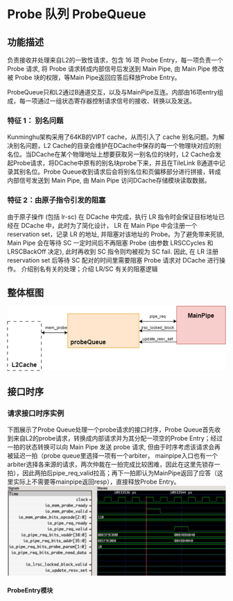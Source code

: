 # Probe 队列 ProbeQueue

## 功能描述
负责接收并处理来自L2的一致性请求，包含 16 项 Probe Entry，每一项负责一个Probe 请求, 将 Probe 请求转成内部信号后发送到 Main Pipe, 由 Main Pipe 修改被 Probe 块的权限，等Main Pipe返回应答后释放Probe Entry。

ProbeQueue只和L2通过B通道交互，以及与MainPipe互连。内部由16项entry组成，每一项通过一组状态寄存器控制请求信号的接收、转换以及发送。

### 特征 1： 别名问题
  Kunminghu架构采用了64KB的VIPT cache，从而引入了 cache 别名问题。为解决别名问题，L2 Cache的目录会维护在DCache中保存的每一个物理块对应的别名位。当DCache在某个物理地址上想要获取另一别名位的块时，L2 Cache会发起Probe请求，将DCache中原有的别名块probe下来，并且在TileLink B通道中记录其别名位。Probe Queue收到请求后会将别名位和页偏移部分进行拼接，转成内部信号发送到 Main Pipe, 由 Main Pipe 访问DCache存储模块读取数据。
### 特征 2：由原子指令引发的阻塞
  由于原子操作 (包括 lr-sc) 在 DCache 中完成，执行 LR 指令时会保证目标地址已经在 DCache 中，此时为了简化设计， LR 在 Main Pipe 中会注册一个 reservation set，记录 LR 的地址, 并阻塞对该地址的 Probe。为了避免带来死锁, Main Pipe 会在等待 SC 一定时间后不再阻塞 Probe (由参数 LRSCCycles 和 LRSCBackOff 决定), 此时再收到 SC 指令则均被视为 SC fail. 因此, 在 LR 注册 reservation set 后等待 SC 配对的时间里需要阻塞 Probe 请求对 DCache 进行操作。
  介绍别名有关的处理；介绍 LR/SC 有关的阻塞逻辑

## 整体框图
![ProbeSnoop流程图](./figure/DCache-ProbeSnoop.png)



## 接口时序
### 请求接口时序实例
下图展示了Probe Queue处理一个probe请求的接口时序，Probe Queue首先收到来自L2的probe请求，转换成内部请求并为其分配一项空的Probe Entry；经过一拍的状态转换可以向 Main Pipe 发送 probe 请求, 但由于时序考虑该请求会再被延迟一拍（probe queue里选择一项有一个arbiter， mainpipe入口也有一个arbiter选择各来源的请求，两次仲裁在一拍完成比较困难，因此在这里先锁存一拍），因此两拍后pipe_req_valid拉高；再下一拍即认为MainPipe返回了应答（这里实际上不需要等mainpipe返回resp），直接释放Probe Entry。
![ProbeSnoop时序](./figure/DCache-ProbeSnoop-Timing.png)

#### ProbeEntry模块

